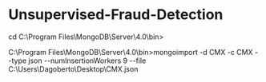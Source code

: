 # Unsupervised-Fraud-Detection


cd C:\Program Files\MongoDB\Server\4.0\bin>

C:\Program Files\MongoDB\Server\4.0\bin>mongoimport -d CMX -c CMX --type json --numInsertionWorkers 9 --file C:\Users\Dagoberto\Desktop\CMX.json

